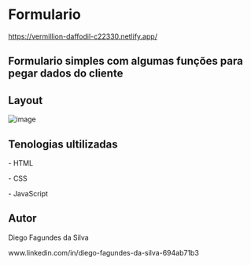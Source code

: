 # Formulario
https://vermillion-daffodil-c22330.netlify.app/
## Formulario simples com algumas funções para pegar dados do cliente 
## Layout 
![image](https://user-images.githubusercontent.com/94011841/205391378-2bedc62b-54cb-44c3-869f-5aacf0891c04.png)
## Tenologias ultilizadas
<p>- HTML </p>
<p>- CSS </p>
<p>- JavaScript </p>
<h2> Autor </h2>
<p>Diego Fagundes da Silva</p>
www.linkedin.com/in/diego-fagundes-da-silva-694ab71b3
